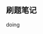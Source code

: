 <!--
 * @Description: 
 * @Version: Beta1.0
 * @Author: 【B站&公众号】Rong姐姐好可爱
 * @Date: 2022-04-24 08:24:06
 * @LastEditors: 【B站&公众号】Rong姐姐好可爱
 * @LastEditTime: 2022-04-24 08:24:07
-->

## 刷题笔记

doing
